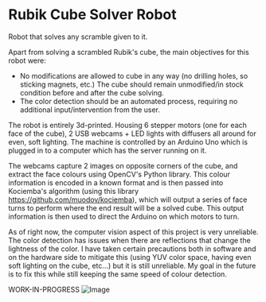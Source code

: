 # Rubik Cube Solver Robot
Robot that solves any scramble given to it.

Apart from solving a scrambled Rubik's cube, the main objectives for this robot were:
- No modifications are allowed to cube in any way (no drilling holes, so sticking magnets, etc.) The cube should remain unmodified/in stock condition before and after the cube solving.
- The color detection should be an automated process, requiring no additional input/intervention from the user.

The robot is entirely 3d-printed. Housing 6 stepper motors (one for each face of the cube), 2 USB webcams + LED lights with diffusers all around for even, soft lighting. The machine is controlled by an Arduino Uno which is plugged in to a computer which has the server running on it.

The webcams capture 2 images on opposite corners of the cube, and extract the face colours using OpenCV's Python library. This colour information is encoded in a known format and is then passed into Kociemba's algorithm (using this library https://github.com/muodov/kociemba), which will output a series of face turns to perform where the end result will be a solved cube. This output information is then used to direct the Arduino on which motors to turn.

As of right now, the computer vision aspect of this project is very unreliable. The color detection has issues when there are reflections that change the lightness of the color. I have taken certain precautions both in software and on the hardware side to mitigate this (using YUV color space, having even soft lighting on the cube, etc...) but it is still unreliable. My goal in the future is to fix this while still keeping the same speed of colour detection.

WORK-IN-PROGRESS
![Image](https://user-images.githubusercontent.com/48212096/140772096-749fb196-8c32-43e2-9fe0-f88561fa48ba.png)
